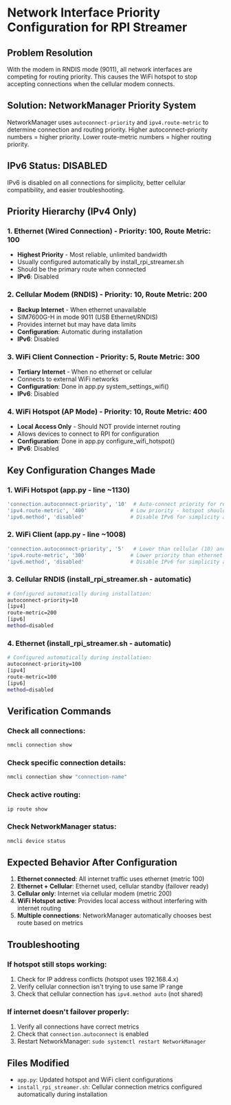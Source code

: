# Network Interface Priority Configuration for RPI Streamer

## Problem Resolution
With the modem in RNDIS mode (9011), all network interfaces are competing for routing priority. This causes the WiFi hotspot to stop accepting connections when the cellular modem connects.

## Solution: NetworkManager Priority System
NetworkManager uses `autoconnect-priority` and `ipv4.route-metric` to determine connection and routing priority. Higher autoconnect-priority numbers = higher priority. Lower route-metric numbers = higher routing priority.

## IPv6 Status: DISABLED
IPv6 is disabled on all connections for simplicity, better cellular compatibility, and easier troubleshooting.

## Priority Hierarchy (IPv4 Only)

### 1. Ethernet (Wired Connection) - Priority: 100, Route Metric: 100
- **Highest Priority** - Most reliable, unlimited bandwidth
- Usually configured automatically by install_rpi_streamer.sh
- Should be the primary route when connected
- **IPv6**: Disabled

### 2. Cellular Modem (RNDIS) - Priority: 10, Route Metric: 200  
- **Backup Internet** - When ethernet unavailable
- SIM7600G-H in mode 9011 (USB Ethernet/RNDIS)
- Provides internet but may have data limits
- **Configuration**: Automatic during installation
- **IPv6**: Disabled

### 3. WiFi Client Connection - Priority: 5, Route Metric: 300
- **Tertiary Internet** - When no ethernet or cellular  
- Connects to external WiFi networks
- **Configuration**: Done in app.py system_settings_wifi()
- **IPv6**: Disabled

### 4. WiFi Hotspot (AP Mode) - Priority: 10, Route Metric: 400
- **Local Access Only** - Should NOT provide internet routing
- Allows devices to connect to RPI for configuration
- **Configuration**: Done in app.py configure_wifi_hotspot()
- **IPv6**: Disabled

## Key Configuration Changes Made

### 1. WiFi Hotspot (app.py - line ~1130)
```bash
'connection.autoconnect-priority', '10'  # Auto-connect priority for reboot
'ipv4.route-metric', '400'              # Low priority - hotspot should not interfere with internet
'ipv6.method', 'disabled'               # Disable IPv6 for simplicity and compatibility
```

### 2. WiFi Client (app.py - line ~1008)  
```bash
'connection.autoconnect-priority', '5'   # Lower than cellular (10) and ethernet (100)
'ipv4.route-metric', '300'              # Lower priority than ethernet (100) and cellular (200)
'ipv6.method', 'disabled'               # Disable IPv6 for simplicity and compatibility
```

### 3. Cellular RNDIS (install_rpi_streamer.sh - automatic)
```bash
# Configured automatically during installation:
autoconnect-priority=10
[ipv4]
route-metric=200
[ipv6]
method=disabled
```

### 4. Ethernet (install_rpi_streamer.sh - automatic)
```bash
# Configured automatically during installation:
autoconnect-priority=100
[ipv4]
route-metric=100
[ipv6]
method=disabled
```

## Verification Commands

### Check all connections:
```bash
nmcli connection show
```

### Check specific connection details:
```bash  
nmcli connection show "connection-name"
```

### Check active routing:
```bash
ip route show
```

### Check NetworkManager status:
```bash
nmcli device status
```

## Expected Behavior After Configuration

1. **Ethernet connected**: All internet traffic uses ethernet (metric 100)
2. **Ethernet + Cellular**: Ethernet used, cellular standby (failover ready)  
3. **Cellular only**: Internet via cellular modem (metric 200)
4. **WiFi Hotspot active**: Provides local access without interfering with internet routing
5. **Multiple connections**: NetworkManager automatically chooses best route based on metrics

## Troubleshooting

### If hotspot still stops working:
1. Check for IP address conflicts (hotspot uses 192.168.4.x)
2. Verify cellular connection isn't trying to use same IP range
3. Check that cellular connection has `ipv4.method auto` (not shared)

### If internet doesn't failover properly:
1. Verify all connections have correct metrics
2. Check that `connection.autoconnect` is enabled
3. Restart NetworkManager: `sudo systemctl restart NetworkManager`

## Files Modified
- `app.py`: Updated hotspot and WiFi client configurations
- `install_rpi_streamer.sh`: Cellular connection metrics configured automatically during installation